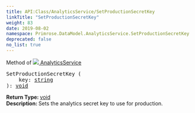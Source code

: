 ```yaml
---
title: API:Class/AnalyticsService/SetProductionSecretKey
linkTitle: "SetProductionSecretKey"
weight: 83
date: 2019-08-02
namespace: Primrose.DataModel.AnalyticsService.SetProductionSecretKey
deprecated: false
no_list: true
---
```

Method of <a href="/docs/api-reference/Class/AnalyticsService"><img src="/icons/silk/chart_curve.png"/>&nbsp;AnalyticsService</a>
<pre class="method-declaration">
SetProductionSecretKey (
    key: <a class="type" href="/docs/api-reference/System/string">string</a>
): <a class="type" href="/docs/api-reference/System/void">void</a></pre>
<b>Return Type: </b>
<a class="type" href="/docs/api-reference/System/void">void</a>
<br/>
<b>Description: </b>
Sets the analytics secret key to use for production.

